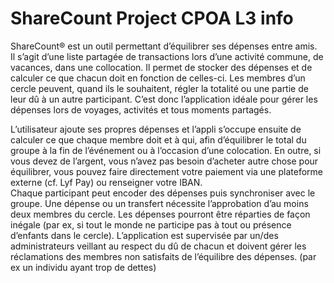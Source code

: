 # ShareCount Project CPOA L3 info

ShareCount® est un outil permettant d’équilibrer ses dépenses entre amis.  
Il s’agit d’une liste partagée de transactions lors d’une activité commune, 
de vacances, dans une collocation. 
Il permet de stocker des dépenses et de calculer ce que chacun doit en 
fonction de celles-ci. Les membres d’un cercle peuvent, quand ils le 
souhaitent, régler la totalité ou une partie de leur dû à un autre participant. 
C’est donc l’application idéale pour gérer les dépenses lors de voyages, 
activités et tous moments partagés. 
 
L’utilisateur ajoute ses propres dépenses et l’appli s’occupe ensuite de 
calculer ce que chaque membre doit et à qui, afin d’équilibrer le total du 
groupe à la fin de l’événement ou à l’occasion d’une colocation. 
En outre, si vous devez de l’argent, vous n’avez pas besoin d’acheter autre 
chose pour équilibrer, vous pouvez faire directement votre paiement via 
une plateforme externe (cf. Lyf Pay) ou renseigner votre IBAN.  
Chaque participant peut encoder des dépenses puis synchroniser avec le 
groupe. Une dépense ou un transfert nécessite l’approbation d’au moins 
deux membres du cercle. 
Les dépenses pourront être réparties de façon inégale (par ex, si tout le 
monde ne participe pas à tout ou présence d’enfants dans le cercle). 
L’application est supervisée par un/des administrateurs veillant au respect 
du dû de chacun et doivent gérer les réclamations des membres non 
satisfaits de l’équilibre des dépenses. (par ex un individu ayant trop de 
dettes) 
